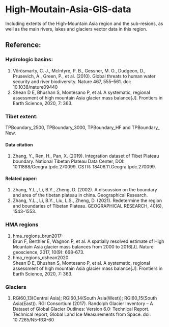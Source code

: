 # High-Moutain-Asia-GIS-data
Including extents of the High-Mountain Asia region and the  sub-resions, as well as the main rivers, lakes and glaciers vector data in this region.


## Reference:
### Hydrologic basins:
1. Vörösmarty, C. J., McIntyre, P. B., Gessner, M. O., Dudgeon, D., Prusevich, A., Green, P., et al. (2010). Global threats to human water security and river biodiversity. Nature 467, 555–561. doi: 10.1038/nature09440  
2. Shean D E, Bhushan S, Montesano P, et al. A systematic, regional assessment of high mountain Asia glacier mass balance[J]. Frontiers in Earth Science, 2020, 7: 363.

### Tibet extent:
TPBoundary_2500, TPBoundary_3000, TPBoundary_HF and TPBoundary_ New.
#### Data citation
1. Zhang, Y., Ren, H., Pan, X. (2019). Integration dataset of Tibet Plateau boundary. National Tibetan Plateau Data Center, DOI: 10.11888/Geogra.tpdc.270099. CSTR: 18406.11.Geogra.tpdc.270099. 
#### Related paper:
1. Zhang, Y.L., Li, B.Y., Zheng, D. (2002). A discussion on the boundary and area of the tibetan plateau in china. Geographical Research.
2. Zhang, Y.L., Li, B.Y., Liu, L.S., Zheng, D. (2021). Redetermine the region and boundaries of Tibetan Plateau. GEOGRAPHICAL RESEARCH, 40(6), 1543-1553.

### HMA regions
1. hma_regions_brun2017:  
Brun F, Berthier E, Wagnon P, et al. A spatially resolved estimate of High Mountain Asia glacier mass balances from 2000 to 2016[J]. Nature geoscience, 2017, 10(9): 668-673.
2. hma_regions_dshean2020:  
Shean D E, Bhushan S, Montesano P, et al. A systematic, regional assessment of high mountain Asia glacier mass balance[J]. Frontiers in Earth Science, 2020, 7: 363.

### Glaciers
1. RGI60_13(Central Asia); RGI60_14(South Asia(West)); RGI60_15(South Asia(East)).
RGI Consortium (2017). Randolph Glacier Inventory – A Dataset of Global Glacier Outlines: Version 6.0: Technical Report. Technical report, Global Land Ice Measurements from Space. doi: 10.7265/N5-RGI-60




